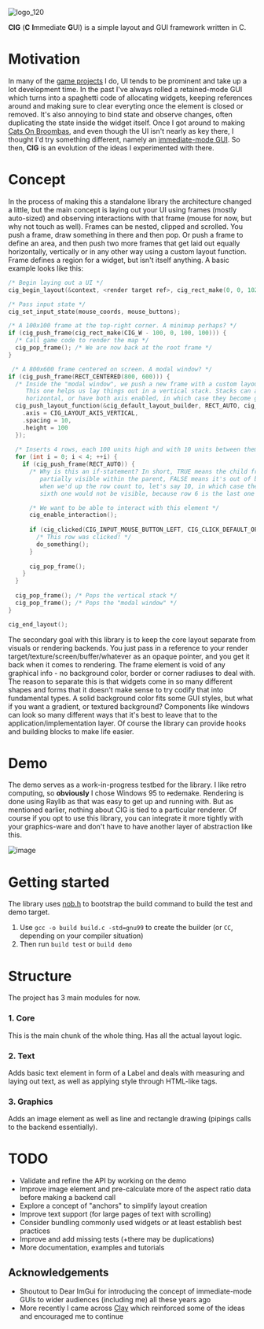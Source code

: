 ![logo_120](https://github.com/user-attachments/assets/44cbc982-b224-4c94-9afc-a704a7cdc77c)

**CIG** (**C** **I**mmediate **G**UI) is a simple layout and GUI framework written in C.

# Motivation
In many of the [game projects](https://eigen.itch.io) I do, UI tends to be prominent and take up a lot development time. In the past I've always rolled a retained-mode GUI which turns into a spaghetti code of allocating widgets, keeping references around and making sure to clear everyting once the element is closed or removed. It's also annoying to bind state and observe changes, often duplicating the state inside the widget itself. Once I got around to making [Cats On Broombas](https://eigen.itch.io/cats-on-broombas), and even though the UI isn't nearly as key there, I thought I'd try something different, namely an [immediate-mode GUI](https://caseymuratori.com/blog_0001). So then, **CIG** is an evolution of the ideas I experimented with there.

# Concept
In the process of making this a standalone library the architecture changed a little, but the main concept is laying out your UI using frames (mostly auto-sized) and observing interactions with that frame (mouse for now, but why not touch as well). Frames can be nested, clipped and scrolled. You push a frame, draw something in there and then pop. Or push a frame to define an area, and then push two more frames that get laid out equally horizontally, vertically or in any other way using a custom layout function. Frame defines a region for a widget, but isn't itself anything. A basic example looks like this:

```c
/* Begin laying out a UI */
cig_begin_layout(&context, <render target ref>, cig_rect_make(0, 0, 1024, 768), delta_time);

/* Pass input state */
cig_set_input_state(mouse_coords, mouse_buttons);

/* A 100x100 frame at the top-right corner. A minimap perhaps? */
if (cig_push_frame(cig_rect_make(CIG_W - 100, 0, 100, 100))) {
  /* Call game code to render the map */
  cig_pop_frame(); /* We are now back at the root frame */
}

 /* A 800x600 frame centered on screen. A modal window? */
if (cig_push_frame(RECT_CENTERED(800, 600))) {
  /* Inside the "modal window", we push a new frame with a custom layout function.
     This one helps us lay things out in a vertical stack. Stacks can also be
     horizontal, or have both axis enabled, in which case they become grids */
  cig_push_layout_function(&cig_default_layout_builder, RECT_AUTO, cig_insets_zero(), (cig_layout_params_t) {
    .axis = CIG_LAYOUT_AXIS_VERTICAL,
    .spacing = 10,
    .height = 100
  });
  
  /* Inserts 4 rows, each 100 units high and with 10 units between them */
  for (int i = 0; i < 4; ++i) {
    if (cig_push_frame(RECT_AUTO)) {
      /* Why is this an if-statement? In short, TRUE means the child frame is at least
         partially visible within the parent, FALSE means it's out of bounds. Relevant
         when we'd up the row count to, let's say 10, in which case the frames after the
         sixth one would not be visible, because row 6 is the last one partially in view */

      /* We want to be able to interact with this element */
      cig_enable_interaction();
  
      if (cig_clicked(CIG_INPUT_MOUSE_BUTTON_LEFT, CIG_CLICK_DEFAULT_OPTIONS)) {
        /* This row was clicked! */
        do_something();
      }
  
      cig_pop_frame();
    }
  }
  
  cig_pop_frame(); /* Pops the vertical stack */
  cig_pop_frame(); /* Pops the "modal window" */
}

cig_end_layout();
```

The secondary goal with this library is to keep the core layout separate from visuals or rendering backends. You just pass in a reference to your render target/texture/screen/buffer/whatever as an opaque pointer, and you get it back when it comes to rendering. The frame element is void of any graphical info - no background color, border or corner radiuses to deal with. The reason to separate this is that widgets come in so many different shapes and forms that it doesn't make sense to try codify that into fundamental types. A solid background color fits some GUI styles, but what if you want a gradient, or textured background? Components like windows can look so many different ways that it's best to leave that to the application/implementation layer. Of course the library can provide hooks and building blocks to make life easier.

# Demo
The demo serves as a work-in-progress testbed for the library. I like retro computing, so **obviously** I chose Windows 95 to ~~re~~demake. Rendering is done using Raylib as that was easy to get up and running with. But as mentioned earlier, nothing about CIG is tied to a particular renderer. Of course if you opt to use this library, you can integrate it more tightly with your graphics-ware and don't have to have another layer of abstraction like this.

![image](https://github.com/user-attachments/assets/5f05c3f4-b88b-417d-8189-6d771cbd6ed5)

# Getting started
The library uses [nob.h](https://github.com/tsoding/nob.h) to bootstrap the build command to build the test and demo target.

1. Use `gcc -o build build.c -std=gnu99` to create the builder (or `CC`, depending on your compiler situation)
2. Then run `build test` or `build demo`

# Structure
The project has 3 main modules for now.

### 1. Core
This is the main chunk of the whole thing. Has all the actual layout logic.

### 2. Text
Adds basic text element in form of a Label and deals with measuring and laying out text, as well as applying style through HTML-like tags.

### 3. Graphics
Adds an image element as well as line and rectangle drawing (pipings calls to the backend essentially).

# TODO
* Validate and refine the API by working on the demo
* Improve image element and pre-calculate more of the aspect ratio data before making a backend call
* Explore a concept of "anchors" to simplify layout creation
* Improve text support (for large pages of text with scrolling)
* Consider bundling commonly used widgets or at least establish best practices
* Improve and add missing tests (+there may be duplications)
* More documentation, examples and tutorials
  
## Acknowledgements
* Shoutout to Dear ImGui for introducing the concept of immediate-mode GUIs to wider audiences (including me) all these years ago
* More recently I came across [Clay](https://github.com/nicbarker/clay) which reinforced some of the ideas and encouraged me to continue


